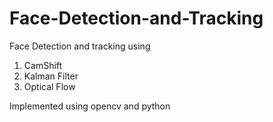 # Face-Detection-and-Tracking
Face Detection and tracking using 
1. CamShift
2. Kalman Filter
3. Optical Flow

Implemented using opencv and python
